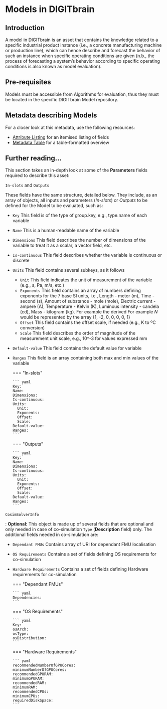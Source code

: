 # Models in DIGITbrain

## Introduction

A model in DIGITbrain is an asset that contains the knowledge related to a specific industrial product instance (i.e., a concrete manufacturing machine or production line), which can hence describe and forecast the behavior of such an instance when specific operating conditions are given (n.b., the process of forecasting a system’s behavior according to specific operating conditions is also known as model evaluation).

## Pre-requisites

Models must be accessible from Algorithms for evaluation, thus they must be located in the specific DIGITbrain Model repository.

## Metadata describing Models

For a closer look at this metadata, use the following resources:

- [Attribute Listing](attributes/model.md) for an itemised listing of fields
- [Metadata Table](tables/model.md) for a table-formatted overview

## Further reading...

This section takes an in-depth look at some of the **Parameters** fields required to describe this asset:

`In-slots` and `Outputs`

These fields have the same structure, detailed below. They include, as an array of objects, all inputs and parameters (_In-slots_) or _Outputs_ to be defined for the Model to be evaluated, such as:

* `Key` This field is of the type of group.key, e.g., type.name of each variable
* `Name` This is a human-readable name of the variable
* `Dimensions` This field describes the number of dimensions of the variable to treat it as a scalar, a vector field, etc.
* `Is-continuous` This field describes whether the variable is continuous or discrete
* `Units` This field contains several subkeys, as it follows
  * `Unit` This field indicates the unit of measurement of the variable (e.g., s, Pa, m/s, etc.)
  * `Exponents` This field contains an array of numbers defining exponents for the 7 base SI units, i.e., Length - meter (m), Time - second (s), Amount of substance - mole (mole), Electric current - ampere (A), Temperature - Kelvin (K), Luminous intensity - candela (cd), Mass - kilogram (kg). For example the derived 
 For example _N_ would be represented by the array {1, -2, 0, 0, 0, 0, 1}
  * `Offset` This field contains the offset scale, if needed (e.g., K to ºC conversion)
  * `Scale` This field describes the order of magnitude of the measurement unit scale, e.g., 10^-3 for values expressed mm         
* `Default-value` This field contains the default value for variable
* `Ranges` This field is an array containing both max and min values of the variable

    === "In-slots"
    
      ``` yaml
      Key:
      Name:
      Dimensions:
      Is-continuous:
      Units:
        Unit:
        Exponents:
        Offset:
        Scale:
      Default-value:
      Ranges:
      ```
    
    === "Outputs"
    
      ``` yaml
      Key:
      Name:
      Dimensions:
      Is-continuous:
      Units:
        Unit:
        Exponents:
        Offset:
        Scale:
      Default-value:
      Ranges:
      ```
    
`CosimSolverInfo`

:   **Optional:** This object is made up of several fields that are optional and only needed in case of co-simulation `Type` (**Description** field) only. The additional fields needed in co-simulation are:
* `Dependant FMUs` Contains array of URI for dependant FMU localisation
* `OS Requirements` Contains a set of fields defining OS requirements for co-simulation
* `Hardware Requirements` Contains a set of fields defining Hardware requirements for co-simulation

    === "Dependant FMUs"
    
      ``` yaml
      Dependencies:
      ```
    
    === "OS Requirements"
    
      ``` yaml
      Key:
      osArch:
      osType: 
      osDistribution:
      ```
      
    === "Hardware Requirements"
    
      ``` yaml
      recommendedNumberOfGPUCores:
      minimumNumberOfGPUCores:
      recommendedGPURAM:
      minimumGPURAM:
      recommendedRAM:
      minimumRAM:
      recommendedCPUs:
      minimumCPUs:
      requiredDiskSpace:
      ```
